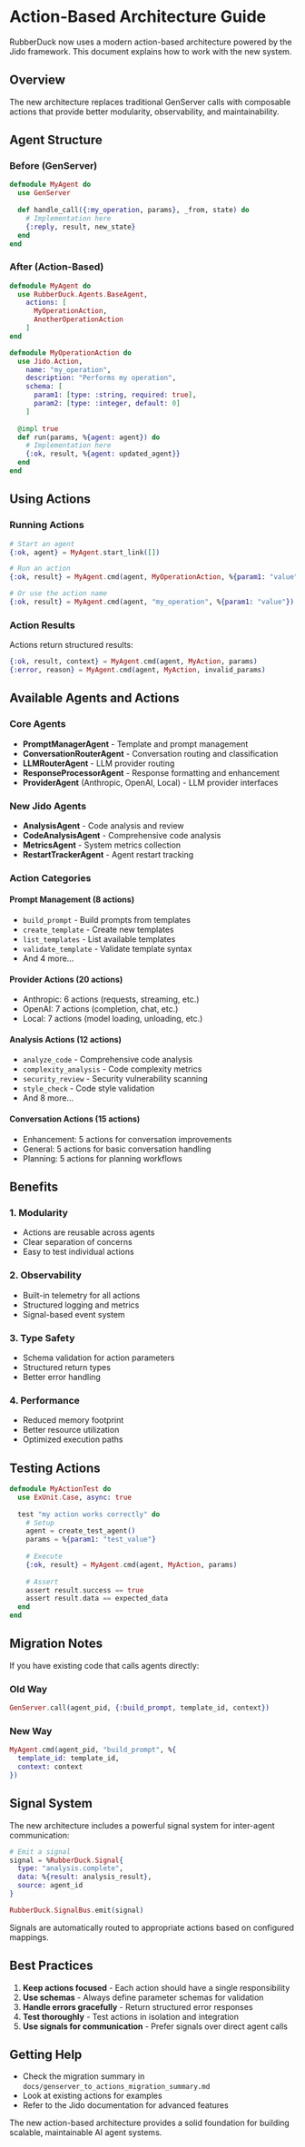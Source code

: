 # Action-Based Architecture Guide

RubberDuck now uses a modern action-based architecture powered by the Jido framework. This document explains how to work with the new system.

## Overview

The new architecture replaces traditional GenServer calls with composable actions that provide better modularity, observability, and maintainability.

## Agent Structure

### Before (GenServer)
```elixir
defmodule MyAgent do
  use GenServer
  
  def handle_call({:my_operation, params}, _from, state) do
    # Implementation here
    {:reply, result, new_state}
  end
end
```

### After (Action-Based)
```elixir
defmodule MyAgent do
  use RubberDuck.Agents.BaseAgent,
    actions: [
      MyOperationAction,
      AnotherOperationAction
    ]
end

defmodule MyOperationAction do
  use Jido.Action,
    name: "my_operation",
    description: "Performs my operation",
    schema: [
      param1: [type: :string, required: true],
      param2: [type: :integer, default: 0]
    ]
  
  @impl true
  def run(params, %{agent: agent}) do
    # Implementation here
    {:ok, result, %{agent: updated_agent}}
  end
end
```

## Using Actions

### Running Actions
```elixir
# Start an agent
{:ok, agent} = MyAgent.start_link([])

# Run an action
{:ok, result} = MyAgent.cmd(agent, MyOperationAction, %{param1: "value"})

# Or use the action name
{:ok, result} = MyAgent.cmd(agent, "my_operation", %{param1: "value"})
```

### Action Results
Actions return structured results:
```elixir
{:ok, result, context} = MyAgent.cmd(agent, MyAction, params)
{:error, reason} = MyAgent.cmd(agent, MyAction, invalid_params)
```

## Available Agents and Actions

### Core Agents
- **PromptManagerAgent** - Template and prompt management
- **ConversationRouterAgent** - Conversation routing and classification
- **LLMRouterAgent** - LLM provider routing
- **ResponseProcessorAgent** - Response formatting and enhancement
- **ProviderAgent** (Anthropic, OpenAI, Local) - LLM provider interfaces

### New Jido Agents
- **AnalysisAgent** - Code analysis and review
- **CodeAnalysisAgent** - Comprehensive code analysis
- **MetricsAgent** - System metrics collection
- **RestartTrackerAgent** - Agent restart tracking

### Action Categories

#### Prompt Management (8 actions)
- `build_prompt` - Build prompts from templates
- `create_template` - Create new templates
- `list_templates` - List available templates
- `validate_template` - Validate template syntax
- And 4 more...

#### Provider Actions (20 actions)
- Anthropic: 6 actions (requests, streaming, etc.)
- OpenAI: 7 actions (completion, chat, etc.)
- Local: 7 actions (model loading, unloading, etc.)

#### Analysis Actions (12 actions)
- `analyze_code` - Comprehensive code analysis
- `complexity_analysis` - Code complexity metrics
- `security_review` - Security vulnerability scanning
- `style_check` - Code style validation
- And 8 more...

#### Conversation Actions (15 actions)
- Enhancement: 5 actions for conversation improvements
- General: 5 actions for basic conversation handling
- Planning: 5 actions for planning workflows

## Benefits

### 1. **Modularity**
- Actions are reusable across agents
- Clear separation of concerns
- Easy to test individual actions

### 2. **Observability**
- Built-in telemetry for all actions
- Structured logging and metrics
- Signal-based event system

### 3. **Type Safety**
- Schema validation for action parameters
- Structured return types
- Better error handling

### 4. **Performance**
- Reduced memory footprint
- Better resource utilization
- Optimized execution paths

## Testing Actions

```elixir
defmodule MyActionTest do
  use ExUnit.Case, async: true
  
  test "my action works correctly" do
    # Setup
    agent = create_test_agent()
    params = %{param1: "test_value"}
    
    # Execute
    {:ok, result} = MyAgent.cmd(agent, MyAction, params)
    
    # Assert
    assert result.success == true
    assert result.data == expected_data
  end
end
```

## Migration Notes

If you have existing code that calls agents directly:

### Old Way
```elixir
GenServer.call(agent_pid, {:build_prompt, template_id, context})
```

### New Way
```elixir
MyAgent.cmd(agent_pid, "build_prompt", %{
  template_id: template_id, 
  context: context
})
```

## Signal System

The new architecture includes a powerful signal system for inter-agent communication:

```elixir
# Emit a signal
signal = %RubberDuck.Signal{
  type: "analysis.complete",
  data: %{result: analysis_result},
  source: agent_id
}

RubberDuck.SignalBus.emit(signal)
```

Signals are automatically routed to appropriate actions based on configured mappings.

## Best Practices

1. **Keep actions focused** - Each action should have a single responsibility
2. **Use schemas** - Always define parameter schemas for validation
3. **Handle errors gracefully** - Return structured error responses
4. **Test thoroughly** - Test actions in isolation and integration
5. **Use signals for communication** - Prefer signals over direct agent calls

## Getting Help

- Check the migration summary in `docs/genserver_to_actions_migration_summary.md`
- Look at existing actions for examples
- Refer to the Jido documentation for advanced features

The new action-based architecture provides a solid foundation for building scalable, maintainable AI agent systems.